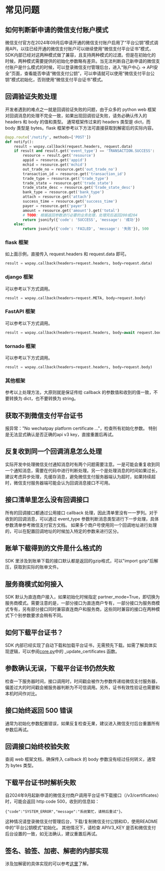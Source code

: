 # 常见问题

## 如何判断新申请的微信支付账户模式

微信支付官方在2024年09月后申请开通的微信支付账户启用了“平台公钥”模式调用API，以往已经开通的微信支付账户可以继续使用“微信支付平台证书”模式，SDK内部已经对这两种模式做了兼容，且支持两种模式的过渡。但是在初始化的时候，两种模式需要提供的初始化参数略有差异。当无法判断自己新申请的微信支付账户是什么模式的时候，可以登录微信支付管理后台，进入“账户中心 -> API安全”页面，查看能否申请“微信支付公钥”，可以申请就可以使用“微信支付平台公钥”模式初始化，否则使用“微信支付平台证书”模式。

## 回调验证失败处理

开发者遇到的难点之一就是回调验证失败的问题，由于众多的 python web 框架对回调消息的处理不完全一致，如果出现回调验证失败，请务必确认传入的 headers 和 body 的值和类型。
通常框架传过来的 headers 类型是 dict，而 body 类型是 bytes。flask 框架参考以下方法可直接获取到解密后的实际内容。

```python
@app.route('/notify', methods=['POST'])
def notify():
    result = wxpay.callback(request.headers, request.data)
    if result and result.get('event_type') == 'TRANSACTION.SUCCESS':
        resource = result.get('resource')
        appid = resource.get('appid')
        mchid = resource.get('mchid')
        out_trade_no = resource.get('out_trade_no')
        transaction_id = resource.get('transaction_id')
        trade_type = resource.get('trade_type')
        trade_state = resource.get('trade_state')
        trade_state_desc = resource.get('trade_state_desc')
        bank_type = resource.get('bank_type')
        attach = resource.get('attach')
        success_time = resource.get('success_time')
        payer = resource.get('payer')
        amount = resource.get('amount').get('total')
        # TODO: 根据返回参数进行必要的业务处理，处理完后返回200或204
        return jsonify({'code': 'SUCCESS', 'message': '成功'})
    else:
        return jsonify({'code': 'FAILED', 'message': '失败'}), 500
```

### flask 框架

如上面示例，直接传入 request.headers 和 request.data 即可。

```python
result = wxpay.callback(headers=request.headers, body=request.data)
```

### django 框架

可以参考以下方式调用。

```python
result = wxpay.callback(headers=request.META, body=request.body)
```

### FastAPI 框架

可以参考以下方式调用。

```python
result = wxpay.callback(headers=request.headers, body=await request.body())
```

### tornado 框架

可以参考以下方式调用。

```python
result = wxpay.callback(headers=request.headers, body=request.body)
```

### 其他框架

参考以上处理方法，大原则就是保证传给 callback 的参数值和收到的值一致，不要转换为 dict，也不要转换为 string。

## 获取不到微信支付平台证书

报异常："No wechatpay platform certificate ..."，检查所有初始化参数。
特别是无法显式确认是否正确的api v3 key，直接重置后再试。

## 反复收到同一个回调消息怎么处理

实际开发中处理微信支付通知消息时有两个问题需要注意。一是可能会重复收到同一个通知消息，需要在代码中进行判断处理。另一个是处理消息的时间如果过长，建议考虑异步处理，先缓存消息，避免微信支付服务器端认为超时，如果持续超时，微信支付服务器端可能会认为回调消息接口不可用。

## 接口清单里怎么没有回调接口

所有的回调接口都通过公用接口 callback 处理，因此清单里没有一一罗列。对于收到的回调消息，可以通过 event_type 参数判断消息类型进行下一步处理，具体参数清单参考微信支付官方文档。
如果多个商户号使用同一个回调地址进行处理的，可以在配置回调地址的时候加入特定的参数来进行区分。

## 账单下载得到的文件是什么格式的

SDK 里涉及到账单下载的接口默认都是返回的gzip格式，可以"import gzip"后解压，获取到实际的账单文件。

## 服务商模式如何接入

SDK 默认为直连商户接入，如果初始化时候指定 partner_mode=True，即切换为服务商模式。需要注意的是，一部分接口为直连商户专有，一部分接口为服务商模式专有，另有部分接口同时兼容直连商户和服务商，这些同时兼容的接口在两种模式下个别参数要求会稍有不同。

## 如何下载平台证书？

SDK 内部已经实现了自动下载和加载平台证书，无需预先下载。如需了解具体实现逻辑，可以参阅[core.py](../wechatpayv3/core.py)中的 \_update_certificates 函数。

## 参数确认无误，下载平台证书仍然失败

检查一下服务器时间，接口调用时，时间戳会被作为参数传递给微信支付服务器，偏差过大的时间戳会被服务器判断为不可信调用。另外，证书有效性验证也需要和本机时间作对比。

## 接口始终返回 500 错误

通常为初始化参数配置错误，如果反复检查无果，建议进入微信支付后台重置所有参数后再试。

## 回调接口始终校验失败

查阅 web 框架文档，确保传入 callback 的 body 参数没有经过任何转义，通常为 bytes 类型。

## 下载平台证书时解析失败

自2024年9月起新申请的微信支付商户调用平台证书下载接口（/v3/certificates）时，可能会返回 http code 500，收到的信息如：
```
{"code":"SYSTEM_ERROR","message":"系统繁忙，请稍后重试"}。
```
这种情况请登录微信支付管理后台，下载/复制微信支付公钥和ID，使用README中的“平台公钥模式”初始化。
其他情况下，请检查 APIV3_KEY 是否和微信支付后台设置的一致，如无法确认，建议重置后再试。

## 签名、验签、加密、解密的内部实现

涉及加解密的具体实现的可以参考[这里](docs/security.md)了解。
